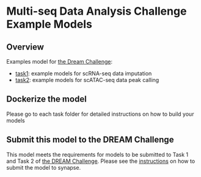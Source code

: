 # Multi-seq Data Analysis Challenge Example Models

## Overview

Examples model for [the Dream Challenge]:

- [task1](./task1/): example models for scRNA-seq data imputation
- [task2](./task2/): example models for scATAC-seq data peak calling

## Dockerize the model

Please go to each task folder for detailed instructions on how to build your models

## Submit this model to the DREAM Challenge

This model meets the requirements for models to be submitted to Task 1 and Task 2 of [the DREAM Challenge]. Please see the [instructions] on how to submit the model to synapse.

[the DREAM Challenge]: https://www.synapse.org/#!Synapse:syn26720920/wiki/615338
[instructions]: https://www.synapse.org/#!Synapse:syn26720920/wiki/620141
